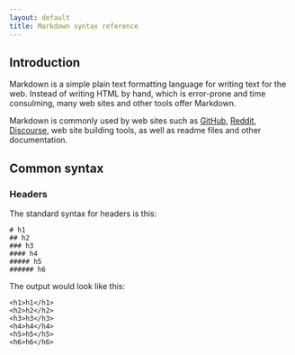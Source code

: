 ```yaml
---
layout: default
title: Markdown syntax reference
---
```


## Introduction

Markdown is a simple plain text formatting language for writing text for
the web. Instead of writing HTML by hand, which is error-prone and time
consulming, many web sites and other tools offer Markdown.

Markdown is commonly used by web sites such as [GitHub][], [Reddit][],
[Discourse][], web site building tools, as well as readme files and
other documentation.

## Common syntax

### Headers

The standard syntax for headers is this:

~~~
# h1
## h2
### h3
#### h4
##### h5
###### h6
~~~

The output would look like this:

~~~
<h1>h1</h1>
<h2>h2</h2>
<h3>h3</h3>
<h4>h4</h4>
<h5>h5</h5>
<h6>h6</h6>
~~~

[Discourse]: http://www.discourse.org/
[GitHub]: https://github.com/
[Reddit]: http://www.reddit.com/
